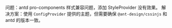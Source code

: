 问题：antd pro-components 样式兼容问题，添加 StyleProvider 没有效果。
解决方案：使用 `ConfigProvider` 提供的主题，但需要确保 `@ant-design/cssinjs` 和 antd 的版本一致。
